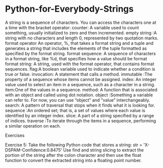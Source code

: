 # Python-for-Everybody-Strings
A string is a sequence of characters. You can access the characters one at a time
with the bracket operator:
counter: A variable used to count something, usually initialized to zero and then
incremented.
empty string :A string with no characters and length 0, represented by two quotation marks.
format operator An operator, %, that takes a format string and a tuple and generates a string that includes the elements of the tuple formatted as specified
by the format string.
format sequence: A sequence of characters in a format string, like %d, that specifies how a value should be format
format string: A string, used with the format operator, that contains format
sequences.
flag:A boolean variable used to indicate whether a condition is true or false.
invocation: A statement that calls a method.
immutable :The property of a sequence whose items cannot be assigned.
index: An integer value used to select an item in a sequence, such as a character
in a string.
item:One of the values in a sequence.
method: A function that is associated with an object and called using dot notation.
object :Something a variable can refer to. For now, you can use “object” and
“value” interchangeably.
search: A pattern of traversal that stops when it finds what it is looking for.
sequence :An ordered set; that is, a set of values where each value is identified by
an integer index.
slice: A part of a string specified by a range of indices.
traverse :To iterate through the items in a sequence, performing a similar operation on each.

Exercises

Exercise 5: Take the following Python code that stores a string:
str = 'X-DSPAM-Confidence:0.8475'
Use find and string slicing to extract the portion of the string after the
colon character and then use the float function to convert the extracted
string into a floating point number.

